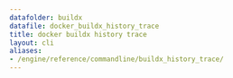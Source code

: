 ```yaml
---
datafolder: buildx
datafile: docker_buildx_history_trace
title: docker buildx history trace
layout: cli
aliases:
- /engine/reference/commandline/buildx_history_trace/
---
```


<!--
This page is automatically generated from Docker's source code. If you want to
suggest a change to the text that appears here, open a ticket or pull request
in the source repository on GitHub:

https://github.com/docker/buildx
-->
